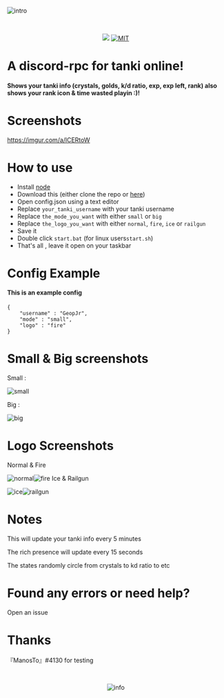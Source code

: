 ![intro](https://i.imgur.com/AJuxSSX.png)

<div align="center">
  <br />
  <p>
    <a href="https://codeclimate.com/github/GeopJr/discord-tanki/maintainability"><img src="https://api.codeclimate.com/v1/badges/fcaa6a8bbf1778ac9655/maintainability" /></a>
    <a href="https://github.com/GeopJr/discord-tanki/blob/master/LICENSE"><img src="https://img.shields.io/badge/LICENSE-MIT-000000.svg" alt="MIT" /></a>
  </p>
</div>

# A discord-rpc for tanki online!
#### Shows your tanki info (crystals, golds, k/d ratio, exp, exp left, rank) also shows your rank icon & time wasted playin :)!

# Screenshots
https://imgur.com/a/lCERtoW

# How to use

- Install [node](https://nodejs.org/en/)
- Download this (either clone the repo or [here](https://github.com/GeopJr/discord-tanki/releases))
- Open config.json using a text editor
- Replace `your_tanki_username` with your tanki username
- Replace `the_mode_you_want` with either `small` or `big`
- Replace `the_logo_you_want` with either `normal`, `fire`, `ice` or `railgun`
- Save it
- Double click `start.bat` (for linux users`start.sh`)
- That's all , leave it open on your taskbar


# Config Example
#### This is an example config
```
{
	"username" : "GeopJr",
	"mode" : "small",
	"logo" : "fire"
}
```

# Small & Big screenshots

Small :

![small](https://i.imgur.com/bJfjFmB.png)

Big :

![big](https://i.imgur.com/QRAkRWW.png)

# Logo Screenshots
Normal & Fire

![normal](https://i.imgur.com/I9Tfquk.png)![fire](https://i.imgur.com/o6nSCJx.png)
Ice & Railgun

![ice](https://i.imgur.com/5oDCe30.png)![railgun](https://i.imgur.com/l1w0BGa.png)

# Notes

This will update your tanki info every 5 minutes

The rich presence will update every 15 seconds

The states randomly circle from crystals to kd ratio to etc

# Found any errors or need help?

Open an issue

# Thanks
『ManosTo』#4130 for testing

<div align="center">
  <br />
  <p>
    <img src="https://i.imgur.com/HEtVbUc.png" alt="info"/></a>
  </p>
  </div>
